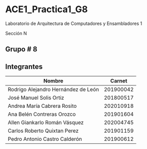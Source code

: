 # ACE1_Practica1_G8
Laboratorio de Arquitectura de Computadores y Ensambladores 1

Sección N
## Grupo # 8
## Integrantes
Nombre | Carnet |
-------|--------|
Rodrigo Alejandro Hernández de León | 201900042 |
José Manuel Solis Ortiz | 201800517
Andrea María Cabrera Rosito | 202010918
Ana Belén Contreras Orozco | 201901604
Allen Giankarlo Román Vásquez | 202004745
Carlos Roberto Quixtan Perez | 201901159
Pedro Antonio Castro Calderón | 201900612
